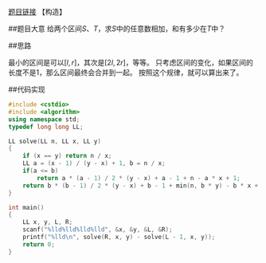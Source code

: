 [题目链接](http://acm.timus.ru/problem.aspx?space=1&num=1720)
【构造】

##题目大意
给两个区间$S、T$，求$S$中的任意数相加，和有多少在$T$中？

##思路

最小的区间是可以$[l, r]$，其次是$[2l, 2r]$，等等。
只考虑区间的变化，如果区间的长度不是$1$，那么区间最终会合并到一起。
按照这个规律，就可以算出来了。

##代码实现
```cpp
#include <cstdio>
#include <algorithm>
using namespace std;
typedef long long LL;

LL solve(LL n, LL x, LL y)
{
	if (x == y) return n / x;
	LL a = (x - 1) / (y - x) + 1, b = n / x;
	if(a <= b)
		return a * (a - 1) / 2 * (y - x) + a - 1 + n - a * x + 1;
	return b * (b - 1) / 2 * (y - x) + b - 1 + min(n, b * y) - b * x + 1;
}

int main()
{
	LL x, y, L, R;
	scanf("%lld%lld%lld%lld", &x, &y, &L, &R);
	printf("%lld\n", solve(R, x, y) - solve(L - 1, x, y));
	return 0;
}
```
